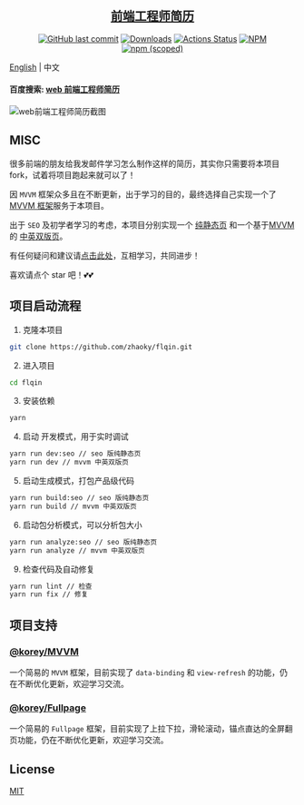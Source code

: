 <h2 align="center"><a href='https://resume.flqin.com' target='_blank'>前端工程师简历</a></h2>
<p align="center">
  <a href='https://github.com/zhaoky/flqin'><img src='https://img.shields.io/github/last-commit/zhaoky/flqin' alt='GitHub last commit' /></a>
  <a href="https://www.npmjs.com/package/@fe_korey/resume"><img src="https://img.shields.io/npm/dm/@fe_korey/resume.svg" alt="Downloads"></a>
  <a href="https://github.com/zhaoky/flqin/actions"><img src="https://github.com/zhaoky/flqin/workflows/Action CI/badge.svg" alt="Actions Status"></a>
  <a href='https://www.npmjs.com/package/@fe_korey/resume'><img src='https://img.shields.io/npm/l/@fe_korey/resume' alt='NPM' /></a>
  <a href='https://www.npmjs.com/package/@fe_korey/resume'><img src='https://img.shields.io/npm/v/@fe_korey/resume' alt='npm (scoped)' /></a>
</p>

[English](./README.MD) | 中文

#### 百度搜索: [web 前端工程师简历](https://www.baidu.com/s?ie=UTF-8&wd=web%E5%89%8D%E7%AB%AF%E5%B7%A5%E7%A8%8B%E5%B8%88%E7%AE%80%E5%8E%86)

![web前端工程师简历截图](https://raw.githubusercontent.com/zhaoky/flqin/master/src/assets/web.jpg)

## MISC

很多前端的朋友给我发邮件学习怎么制作这样的简历，其实你只需要将本项目 fork，试着将项目跑起来就可以了！

因 `MVVM` 框架众多且在不断更新，出于学习的目的，最终选择自己实现一个了[MVVM 框架](https://github.com/zhaoky/mvvm)服务于本项目。

出于 `SEO` 及初学者学习的考虑，本项目分别实现一个 [纯静态页](https://resume.flqin.com) 和一个基于[MVVM](<(https://github.com/zhaoky/mvvm)>)的 [中英双版页](https://flqin.com/resume)。

有任何疑问和建议请[点击此处](https://github.com/zhaoky/flqin/issues)，互相学习，共同进步！

喜欢请点个 star 吧！💕💕

## 项目启动流程

1. 克隆本项目

```bash
git clone https://github.com/zhaoky/flqin.git
```

2. 进入项目

```bash
cd flqin
```

3. 安装依赖

```bash
yarn
```

4. 启动 开发模式，用于实时调试

```bash
yarn run dev:seo // seo 版纯静态页
yarn run dev // mvvm 中英双版页
```

5. 启动生成模式，打包产品级代码

```bash
yarn run build:seo // seo 版纯静态页
yarn run build // mvvm 中英双版页
```

6. 启动包分析模式，可以分析包大小

```bash
yarn run analyze:seo // seo 版纯静态页
yarn run analyze // mvvm 中英双版页
```

9. 检查代码及自动修复

```bash
yarn run lint // 检查
yarn run fix // 修复
```

## 项目支持

### [@korey/MVVM](https://github.com/zhaoky/mvvm)

一个简易的 `MVVM` 框架，目前实现了 `data-binding` 和 `view-refresh` 的功能，仍在不断优化更新，欢迎学习交流。

### [@korey/Fullpage](https://github.com/zhaoky/fullpage)

一个简易的 `Fullpage` 框架，目前实现了上拉下拉，滑轮滚动，锚点直达的全屏翻页功能，仍在不断优化更新，欢迎学习交流。

## License

[MIT](./LICENSE)
